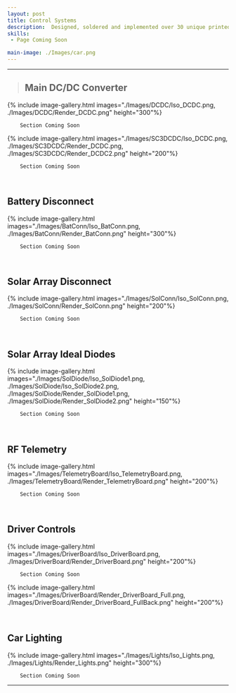 ```yaml
---
layout: post
title: Control Systems
description:  Designed, soldered and implemented over 30 unique printed circuit boards, with corresponding circuit schematics and MCAD designs covering the areas of communications and telemetry, power conversion and distribution, drive train control, data visualisation and logging, and high voltage safety
skills: 
 - Page Coming Soon

main-image: ./Images/car.png
---
```


---
> ## Main DC/DC Converter
{% include image-gallery.html images="./Images/DCDC/Iso_DCDC.png, ./Images/DCDC/Render_DCDC.png" height="300"%}
```
    Section Coming Soon
```

{% include image-gallery.html images="./Images/SC3DCDC/Iso_DCDC.png, ./Images/SC3DCDC/Render_DCDC.png, ./Images/SC3DCDC/Render_DCDC2.png" height="200"%}
```
    Section Coming Soon
```

<br>

## Battery Disconnect
{% include image-gallery.html images="./Images/BatConn/Iso_BatConn.png, ./Images/BatConn/Render_BatConn.png" height="300"%}
```
    Section Coming Soon
```

<br>

## Solar Array Disconnect
{% include image-gallery.html images="./Images/SolConn/Iso_SolConn.png, ./Images/SolConn/Render_SolConn.png" height="200"%}
```
    Section Coming Soon
```

<br>

## Solar Array Ideal Diodes
{% include image-gallery.html images="./Images/SolDiode/Iso_SolDiode1.png, ./Images/SolDiode/Iso_SolDiode2.png, ./Images/SolDiode/Render_SolDiode1.png, ./Images/SolDiode/Render_SolDiode2.png" height="150"%}
```
    Section Coming Soon
```

<br>

## RF Telemetry
{% include image-gallery.html images="./Images/TelemetryBoard/Iso_TelemetryBoard.png, ./Images/TelemetryBoard/Render_TelemetryBoard.png" height="200"%}
```
    Section Coming Soon
```

<br>

## Driver Controls
{% include image-gallery.html images="./Images/DriverBoard/Iso_DriverBoard.png, ./Images/DriverBoard/Render_DriverBoard.png" height="200"%}
```
    Section Coming Soon
```
{% include image-gallery.html images="./Images/DriverBoard/Render_DriverBoard_Full.png, ./Images/DriverBoard/Render_DriverBoard_FullBack.png" height="200"%}


<br>

## Car Lighting
{% include image-gallery.html images="./Images/Lights/Iso_Lights.png, ./Images/Lights/Render_Lights.png" height="300"%}
```
    Section Coming Soon
```

---

